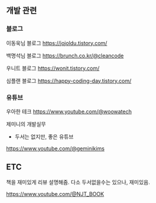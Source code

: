 ## 개발 관련

### 블로그
이동욱님 블로그
https://jojoldu.tistory.com/

백명석님 블로그
https://brunch.co.kr/@cleancode

우니트 블로그
https://wonit.tistory.com/

심플랜 블로그
https://happy-coding-day.tistory.com/

### 유튜브
우아한 테크
https://www.youtube.com/@woowatech

제미니의 개발실무

- 두서는 없지만, 좋은 유튜브

https://www.youtube.com/@geminikims


## ETC
책을 재미있게 리뷰 설명해줌.
다소 두서없을수는 있으나, 재미있음.

https://www.youtube.com/@NJT_BOOK

